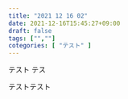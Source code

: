 ```yaml
---
title: "2021 12 16 02"
date: 2021-12-16T15:45:27+09:00
draft: false
tags: ["",""]
cotegories: [ "テスト" ]
---
```


テスト
テス

テストテスト
